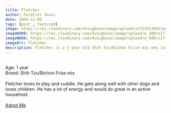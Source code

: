 ```yaml
---
title: Fletcher
author: Parallel Souls
date: 2024-12-06
tags: [post , featured]
image: https://res.cloudinary.com/dvoigkose/image/upload/v1733513942/portrait-of-shih-tzu-bichon-mix_m9i9fb.webp
imageW300: https://res.cloudinary.com/dvoigkose/image/upload/w_300/v1733513942/portrait-of-shih-tzu-bichon-mix_m9i9fb.webp
imageW600: https://res.cloudinary.com/dvoigkose/image/upload/w_600/v1733513942/portrait-of-shih-tzu-bichon-mix_m9i9fb.webp
imageAlt: Fletcher
description: Fletcher is a 1-year-old Shih Tzu/Bichon Frise mix who loves to play and cuddle. He gets along well with other dogs and loves children. He has a lot of energy and would do great in an active household.
---
```

<br>
Age: 1 year
<br>
Breed: Shih Tzu/Bichon Frise mix
<br>
<br>
Fletcher loves to play and cuddle. He gets along well with other dogs and loves children. He has a lot of energy and would do great in an active household.
<br>
<br>
<a href="mailto:petrescue@example.com?subject=Adopt Fletcher" class="btn btn--primary">Adopt Me</a>
